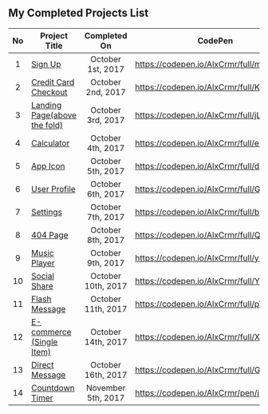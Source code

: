 ## My Completed Projects List
| No  |  Project Title  |  Completed On | CodePen |
| :------------: | ------------ | :------------: | ------------ |
| 1  |  [Sign Up](https://github.com/AlxCrmr/Daily-UI/tree/master/Day1)   | October 1st, 2017 | https://codepen.io/AlxCrmr/full/mmWybM/ |
| 2  |  [Credit Card Checkout](https://github.com/AlxCrmr/Daily-UI/tree/master/Day2)   | October 2nd, 2017 | https://codepen.io/AlxCrmr/full/KXXWVy/ |
| 3  |  [Landing Page(above the fold) ](https://github.com/AlxCrmr/Daily-UI/tree/master/Day3)   | October 3rd, 2017 | https://codepen.io/AlxCrmr/full/jLWmax/ |
| 4  |  [Calculator ](https://github.com/AlxCrmr/Daily-UI/tree/master/Day4)   | October 4th, 2017 | https://codepen.io/AlxCrmr/full/eGymqP/ |
| 5  |  [App Icon ](https://github.com/AlxCrmr/Daily-UI/tree/master/Day5)   | October 5th, 2017 | https://codepen.io/AlxCrmr/full/dVJLXq/ |
| 6  |  [User Profile ](https://github.com/AlxCrmr/Daily-UI/tree/master/Day6)   | October 6th, 2017 | https://codepen.io/AlxCrmr/full/GMQGzW/ |
| 7  |  [Settings ](https://github.com/AlxCrmr/Daily-UI/tree/master/Day7)   | October 7th, 2017 | https://codepen.io/AlxCrmr/full/bovGZz/ |
| 8  |  [404 Page ](https://github.com/AlxCrmr/Daily-UI/tree/master/Day8)   | October 8th, 2017 |  https://codepen.io/AlxCrmr/full/Qqmqza/ |
| 9  |  [Music Player](https://github.com/AlxCrmr/Daily-UI/tree/master/Day9)  |  October 9th, 2017 | https://codepen.io/AlxCrmr/full/yzjada/ |
| 10  | [Social Share](https://github.com/AlxCrmr/Daily-UI/tree/master/Day10)  |  October 10th, 2017 | https://codepen.io/AlxCrmr/full/YrvWdG |
| 11  |  [Flash Message](https://github.com/AlxCrmr/Daily-UI/tree/master/Day11)  | October 11th, 2017 | https://codepen.io/AlxCrmr/full/pWZqoK/ |
| 12  |  [E-commerce (Single Item) ](https://github.com/AlxCrmr/Daily-UI/tree/master/Day12)  | October 14th, 2017 | https://codepen.io/AlxCrmr/full/XexXgO/ |
| 13  |  [Direct Message](https://github.com/AlxCrmr/Daily-UI/tree/master/Day13) | October 16th, 2017 | https://codepen.io/AlxCrmr/full/GMwrWP/ |
| 14  |  [Countdown Timer](https://github.com/AlxCrmr/Daily-UI/tree/master/Day14) | November 5th, 2017 | https://codepen.io/AlxCrmr/pen/jarqgy|
